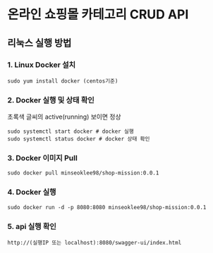 # 온라인 쇼핑몰 카테고리 CRUD API


## 리눅스 실행 방법

### 1. Linux Docker 설치
```
sudo yum install docker (centos기준)
```

### 2. Docker 실행 및 상태 확인
초록색 글씨의 active(running) 보이면 정상
```
sudo systemctl start docker # docker 실행
sudo systemctl status docker # docker 상태 확인
```

### 3. Docker 이미지 Pull
```
sudo docker pull minseoklee98/shop-mission:0.0.1
```
### 4. Docker 실행
```
sudo docker run -d -p 8080:8080 minseoklee98/shop-mission:0.0.1
```
### 5. api 실행 확인
```
http://(실행IP 또는 localhost):8080/swagger-ui/index.html
```

